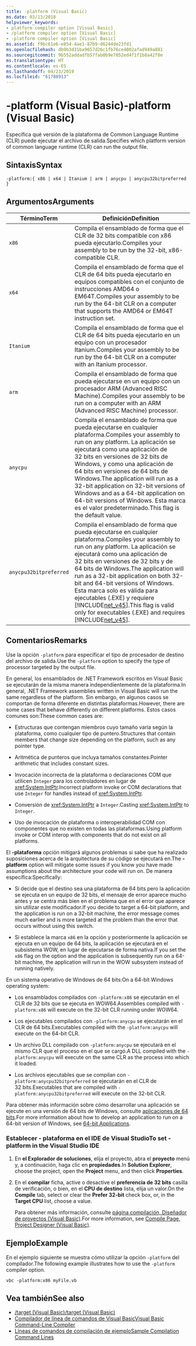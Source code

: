 ```yaml
---
title: -platform (Visual Basic)
ms.date: 03/13/2018
helpviewer_keywords:
- platform compiler option [Visual Basic]
- /platform compiler option [Visual Basic]
- -platform compiler option [Visual Basic]
ms.assetid: f9bc61e6-e854-4ae1-87b9-d6244de23fd1
ms.openlocfilehash: db9b3d31ba9657d26c1fb76ce4002afad949a881
ms.sourcegitcommit: 9b552addadfb57fab0b9e7852ed4f1f1b8a42f8e
ms.translationtype: HT
ms.contentlocale: es-ES
ms.lasthandoff: 04/23/2019
ms.locfileid: "61788913"
---
```

# <a name="-platform-visual-basic"></a><span data-ttu-id="9c92f-102">-platform (Visual Basic)</span><span class="sxs-lookup"><span data-stu-id="9c92f-102">-platform (Visual Basic)</span></span>
<span data-ttu-id="9c92f-103">Especifica qué versión de la plataforma de Common Language Runtime (CLR) puede ejecutar el archivo de salida.</span><span class="sxs-lookup"><span data-stu-id="9c92f-103">Specifies which platform version of common language runtime (CLR) can run the output file.</span></span>  
  
## <a name="syntax"></a><span data-ttu-id="9c92f-104">Sintaxis</span><span class="sxs-lookup"><span data-stu-id="9c92f-104">Syntax</span></span>  
  
```  
-platform:{ x86 | x64 | Itanium | arm | anycpu | anycpu32bitpreferred }  
```  
  
## <a name="arguments"></a><span data-ttu-id="9c92f-105">Argumentos</span><span class="sxs-lookup"><span data-stu-id="9c92f-105">Arguments</span></span>  
  
|<span data-ttu-id="9c92f-106">Término</span><span class="sxs-lookup"><span data-stu-id="9c92f-106">Term</span></span>|<span data-ttu-id="9c92f-107">Definición</span><span class="sxs-lookup"><span data-stu-id="9c92f-107">Definition</span></span>|  
|---|---|  
|`x86`|<span data-ttu-id="9c92f-108">Compila el ensamblado de forma que el CLR de 32 bits compatible con x86 pueda ejecutarlo.</span><span class="sxs-lookup"><span data-stu-id="9c92f-108">Compiles your assembly to be run by the 32-bit, x86-compatible CLR.</span></span>|  
|`x64`|<span data-ttu-id="9c92f-109">Compila el ensamblado de forma que el CLR de 64 bits pueda ejecutarlo en equipos compatibles con el conjunto de instrucciones AMD64 o EM64T.</span><span class="sxs-lookup"><span data-stu-id="9c92f-109">Compiles your assembly to be run by the 64-bit CLR on a computer that supports the AMD64 or EM64T instruction set.</span></span>|  
|`Itanium`|<span data-ttu-id="9c92f-110">Compila el ensamblado de forma que el CLR de 64 bits pueda ejecutarlo en un equipo con un procesador Itanium.</span><span class="sxs-lookup"><span data-stu-id="9c92f-110">Compiles your assembly to be run by the 64-bit CLR on a computer with an Itanium processor.</span></span>|  
|`arm`|<span data-ttu-id="9c92f-111">Compila el ensamblado de forma que pueda ejecutarse en un equipo con un procesador ARM (Advanced RISC Machine).</span><span class="sxs-lookup"><span data-stu-id="9c92f-111">Compiles your assembly to be run on a computer with an ARM (Advanced RISC Machine) processor.</span></span>|  
|`anycpu`|<span data-ttu-id="9c92f-112">Compila el ensamblado de forma que pueda ejecutarse en cualquier plataforma.</span><span class="sxs-lookup"><span data-stu-id="9c92f-112">Compiles your assembly to run on any platform.</span></span> <span data-ttu-id="9c92f-113">La aplicación se ejecutará como una aplicación de 32 bits en versiones de 32 bits de Windows, y como una aplicación de 64 bits en versiones de 64 bits de Windows.</span><span class="sxs-lookup"><span data-stu-id="9c92f-113">The application will run as a 32-bit application on 32-bit versions of Windows and as a 64-bit application on 64-bit versions of Windows.</span></span> <span data-ttu-id="9c92f-114">Esta marca es el valor predeterminado.</span><span class="sxs-lookup"><span data-stu-id="9c92f-114">This flag is the default value.</span></span>|  
|`anycpu32bitpreferred`|<span data-ttu-id="9c92f-115">Compila el ensamblado de forma que pueda ejecutarse en cualquier plataforma.</span><span class="sxs-lookup"><span data-stu-id="9c92f-115">Compiles your assembly to run on any platform.</span></span> <span data-ttu-id="9c92f-116">La aplicación se ejecutará como una aplicación de 32 bits en versiones de 32 bits y de 64 bits de Windows.</span><span class="sxs-lookup"><span data-stu-id="9c92f-116">The application will run as a 32-bit application on both 32-bit and 64-bit versions of Windows.</span></span> <span data-ttu-id="9c92f-117">Esta marca solo es válida para ejecutables (.EXE) y requiere [!INCLUDE[net_v45](~/includes/net-v45-md.md)].</span><span class="sxs-lookup"><span data-stu-id="9c92f-117">This flag is valid only for executables (.EXE) and requires [!INCLUDE[net_v45](~/includes/net-v45-md.md)].</span></span>|  
  
## <a name="remarks"></a><span data-ttu-id="9c92f-118">Comentarios</span><span class="sxs-lookup"><span data-stu-id="9c92f-118">Remarks</span></span>  
 <span data-ttu-id="9c92f-119">Use la opción `-platform` para especificar el tipo de procesador de destino del archivo de salida.</span><span class="sxs-lookup"><span data-stu-id="9c92f-119">Use the `-platform` option to specify the type of processor targeted by the output file.</span></span>  
  
 <span data-ttu-id="9c92f-120">En general, los ensamblados de .NET Framework escritos en Visual Basic se ejecutarán de la misma manera independientemente de la plataforma.</span><span class="sxs-lookup"><span data-stu-id="9c92f-120">In general, .NET Framework assemblies written in Visual Basic will run the same regardless of the platform.</span></span> <span data-ttu-id="9c92f-121">Sin embargo, en algunos casos se comportan de forma diferente en distintas plataformas.</span><span class="sxs-lookup"><span data-stu-id="9c92f-121">However, there are some cases that behave differently on different platforms.</span></span> <span data-ttu-id="9c92f-122">Estos casos comunes son:</span><span class="sxs-lookup"><span data-stu-id="9c92f-122">These common cases are:</span></span>  
  
- <span data-ttu-id="9c92f-123">Estructuras que contengan miembros cuyo tamaño varía según la plataforma, como cualquier tipo de puntero.</span><span class="sxs-lookup"><span data-stu-id="9c92f-123">Structures that contain members that change size depending on the platform, such as any pointer type.</span></span>  
  
- <span data-ttu-id="9c92f-124">Aritmética de punteros que incluya tamaños constantes.</span><span class="sxs-lookup"><span data-stu-id="9c92f-124">Pointer arithmetic that includes constant sizes.</span></span>  
  
- <span data-ttu-id="9c92f-125">Invocación incorrecta de la plataforma o declaraciones COM que utilicen `Integer` para los controladores en lugar de <xref:System.IntPtr>.</span><span class="sxs-lookup"><span data-stu-id="9c92f-125">Incorrect platform invoke or COM declarations that use `Integer` for handles instead of <xref:System.IntPtr>.</span></span>  
  
- <span data-ttu-id="9c92f-126">Conversión de <xref:System.IntPtr> a `Integer`.</span><span class="sxs-lookup"><span data-stu-id="9c92f-126">Casting <xref:System.IntPtr> to `Integer`.</span></span>  
  
- <span data-ttu-id="9c92f-127">Uso de invocación de plataforma o interoperabilidad COM con componentes que no existen en todas las plataformas.</span><span class="sxs-lookup"><span data-stu-id="9c92f-127">Using platform invoke or COM interop with components that do not exist on all platforms.</span></span>  
  
 <span data-ttu-id="9c92f-128">El **-plataforma** opción mitigará algunos problemas si sabe que ha realizado suposiciones acerca de la arquitectura de su código se ejecutará en.</span><span class="sxs-lookup"><span data-stu-id="9c92f-128">The **-platform** option will mitigate some issues if you know you have made assumptions about the architecture your code will run on.</span></span> <span data-ttu-id="9c92f-129">De manera específica:</span><span class="sxs-lookup"><span data-stu-id="9c92f-129">Specifically:</span></span>  
  
- <span data-ttu-id="9c92f-130">Si decide que el destino sea una plataforma de 64 bits pero la aplicación se ejecuta en un equipo de 32 bits, el mensaje de error aparece mucho antes y se centra más bien en el problema que en el error que aparece sin utilizar este modificador.</span><span class="sxs-lookup"><span data-stu-id="9c92f-130">If you decide to target a 64-bit platform, and the application is run on a 32-bit machine, the error message comes much earlier and is more targeted at the problem than the error that occurs without using this switch.</span></span>  
  
- <span data-ttu-id="9c92f-131">Si establece la marca `x86` en la opción y posteriormente la aplicación se ejecuta en un equipo de 64 bits, la aplicación se ejecutará en el subsistema WOW, en lugar de ejecutarse de forma nativa.</span><span class="sxs-lookup"><span data-stu-id="9c92f-131">If you set the `x86` flag on the option and the application is subsequently run on a 64-bit machine, the application will run in the WOW subsystem instead of running natively.</span></span>  
  
 <span data-ttu-id="9c92f-132">En un sistema operativo de Windows de 64 bits:</span><span class="sxs-lookup"><span data-stu-id="9c92f-132">On a 64-bit Windows operating system:</span></span>  
  
- <span data-ttu-id="9c92f-133">Los ensamblados compilados con `-platform:x86` se ejecutarán en el CLR de 32 bits que se ejecuta en WOW64.</span><span class="sxs-lookup"><span data-stu-id="9c92f-133">Assemblies compiled with `-platform:x86` will execute on the 32-bit CLR running under WOW64.</span></span>  
  
- <span data-ttu-id="9c92f-134">Los ejecutables compilados con `-platform:anycpu` se ejecutarán en el CLR de 64 bits.</span><span class="sxs-lookup"><span data-stu-id="9c92f-134">Executables compiled with the `-platform:anycpu` will execute on the 64-bit CLR.</span></span>  
  
- <span data-ttu-id="9c92f-135">Un archivo DLL compilado con `-platform:anycpu` se ejecutará en el mismo CLR que el proceso en el que se cargó.</span><span class="sxs-lookup"><span data-stu-id="9c92f-135">A DLL compiled with the `-platform:anycpu` will execute on the same CLR as the process into which it loaded.</span></span>  
  
- <span data-ttu-id="9c92f-136">Los archivos ejecutables que se compilan con `-platform:anycpu32bitpreferred` se ejecutarán en el CLR de 32 bits.</span><span class="sxs-lookup"><span data-stu-id="9c92f-136">Executables that are compiled with `-platform:anycpu32bitpreferred` will execute on the 32-bit CLR.</span></span>  
  
 <span data-ttu-id="9c92f-137">Para obtener más información sobre cómo desarrollar una aplicación se ejecute en una versión de 64 bits de Windows, consulte [aplicaciones de 64 bits](../../../framework/64-bit-apps.md).</span><span class="sxs-lookup"><span data-stu-id="9c92f-137">For more information about how to develop an application to run on a 64-bit version of Windows, see [64-bit Applications](../../../framework/64-bit-apps.md).</span></span>  
  
### <a name="to-set--platform-in-the-visual-studio-ide"></a><span data-ttu-id="9c92f-138">Establecer - plataforma en el IDE de Visual Studio</span><span class="sxs-lookup"><span data-stu-id="9c92f-138">To set -platform in the Visual Studio IDE</span></span>  
  
1. <span data-ttu-id="9c92f-139">En **el Explorador de soluciones**, elija el proyecto, abra el **proyecto** menú y, a continuación, haga clic en **propiedades**.</span><span class="sxs-lookup"><span data-stu-id="9c92f-139">In **Solution Explorer**, choose the project, open the **Project** menu, and then click **Properties**.</span></span>  
  
2. <span data-ttu-id="9c92f-140">En el **compilar** ficha, active o desactive el **preferencia de 32 bits** casilla de verificación, o bien, en el **CPU de destino** lista, elija un valor.</span><span class="sxs-lookup"><span data-stu-id="9c92f-140">On the **Compile** tab, select or clear the **Prefer 32-bit** check box, or, in the **Target CPU** list, choose a value.</span></span>  
  
     <span data-ttu-id="9c92f-141">Para obtener más información, consulte [página compilación, Diseñador de proyectos (Visual Basic)](/visualstudio/ide/reference/compile-page-project-designer-visual-basic).</span><span class="sxs-lookup"><span data-stu-id="9c92f-141">For more information, see [Compile Page, Project Designer (Visual Basic)](/visualstudio/ide/reference/compile-page-project-designer-visual-basic).</span></span>  
  
## <a name="example"></a><span data-ttu-id="9c92f-142">Ejemplo</span><span class="sxs-lookup"><span data-stu-id="9c92f-142">Example</span></span>  
 <span data-ttu-id="9c92f-143">En el ejemplo siguiente se muestra cómo utilizar la opción `-platform` del compilador.</span><span class="sxs-lookup"><span data-stu-id="9c92f-143">The following example illustrates how to use the `-platform` compiler option.</span></span>  
  
```console
vbc -platform:x86 myFile.vb  
```  
  
## <a name="see-also"></a><span data-ttu-id="9c92f-144">Vea también</span><span class="sxs-lookup"><span data-stu-id="9c92f-144">See also</span></span>

- [<span data-ttu-id="9c92f-145">/target (Visual Basic)</span><span class="sxs-lookup"><span data-stu-id="9c92f-145">/target (Visual Basic)</span></span>](target.md)
- [<span data-ttu-id="9c92f-146">Compilador de línea de comandos de Visual Basic</span><span class="sxs-lookup"><span data-stu-id="9c92f-146">Visual Basic Command-Line Compiler</span></span>](index.md)
- [<span data-ttu-id="9c92f-147">Líneas de comandos de compilación de ejemplo</span><span class="sxs-lookup"><span data-stu-id="9c92f-147">Sample Compilation Command Lines</span></span>](sample-compilation-command-lines.md)
